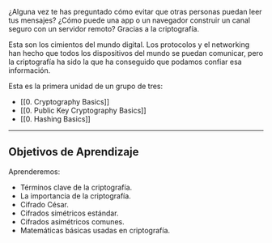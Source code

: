 ¿Alguna vez te has preguntado cómo evitar que otras personas puedan leer tus mensajes? ¿Cómo puede una app o un navegador construir un canal seguro con un servidor remoto? Gracias a la criptografía.

Esta son los cimientos del mundo digital. Los protocolos y el networking han hecho que todos los dispositivos del mundo se puedan comunicar, pero la criptografía ha sido la que ha conseguido que podamos confiar esa información.

Esta es la primera unidad de un grupo de tres:

- [[0. Cryptography Basics]]
- [[0. Public Key Cryptography Basics]]
- [[0. Hashing Basics]]

----------
<h2>Objetivos de Aprendizaje</h2>
Aprenderemos:

- Términos clave de la criptografía.
- La importancia de la criptografía.
- Cifrado César.
- Cifrados simétricos estándar.
- Cifrados asimétricos comunes.
- Matemáticas básicas usadas en criptografía.

